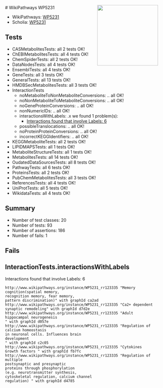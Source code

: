 <img style="float: right; width: 200px" src="https://upload.wikimedia.org/wikipedia/commons/thumb/8/83/Wplogo_with_text_500.png/640px-Wplogo_with_text_500.png" />
# WikiPathways WP5231

* WikiPathways: [WP5231](https://wikipathways.org/pathways/WP5231)
* Scholia: [WP5231](https://scholia.toolforge.org/wikipathways/WP5231)
## Tests
* CASMetabolitesTests: all 2 tests OK!
* ChEBIMetabolitesTests: all 4 tests OK!
* ChemSpiderTests: all 2 tests OK!
* DataNodesTests: all 4 tests OK!
* EnsemblTests: all 4 tests OK!
* GeneTests: all 3 tests OK!
* GeneralTests: all 13 tests OK!
* HMDBSecMetabolitesTests: all 3 tests OK!
* InteractionTests
    * noMetaboliteToNonMetaboliteConversions: .. all OK!
    * noNonMetaboliteToMetaboliteConversions: .. all OK!
    * noGeneProteinConversions: .. all OK!
    * nonNumericIDs: .. all OK!
    * interactionsWithLabels: .x we found 1 problem(s):
        * [Interactions found that involve Labels: 6](#630d267d)
    * possibleTranslocations: .. all OK!
    * noProteinProteinConversions: .. all OK!
    * incorrectKEGGIdentifiers: .. all OK!
* KEGGMetaboliteTests: all 2 tests OK!
* LIPIDMAPSTests: all 1 tests OK!
* MetaboliteStructureTests: all 1 tests OK!
* MetabolitesTests: all 14 tests OK!
* OudatedDataSourcesTests: all 8 tests OK!
* PathwayTests: all 6 tests OK!
* ProteinsTests: all 2 tests OK!
* PubChemMetabolitesTests: all 3 tests OK!
* ReferencesTests: all 4 tests OK!
* UniProtTests: all 5 tests OK!
* WikidataTests: all 4 tests OK!


## Summary

* Number of test classes: 20
* Number of tests: 93
* Number of assertions: 186
* Number of fails: 1

## Fails

<a name="630d267d" />

## InteractionTests.interactionsWithLabels

Interactions found that involve Labels: 6
```
http://www.wikipathways.org/instance/WP5231_rr123335 "Memory cognition(spatial memory, 
recognition memory, fear memory,
pattern discrimination)" with graphId ca2ad
http://www.wikipathways.org/instance/WP5231_rr123335 "Ca2+ dependent synaptic remodeling" with graphId d7d2e
http://www.wikipathways.org/instance/WP5231_rr123335 "Adult hippocampal neurogenesis 
" with graphId d057e
http://www.wikipathways.org/instance/WP5231_rr123335 "Regulation of calcium homeostasis
in neuronal cells. Influences brain 
development
" with graphId c2c05
http://www.wikipathways.org/instance/WP5231_rr123335 "Cytokines
Growth factors " with graphId fb7fc
http://www.wikipathways.org/instance/WP5231_rr123335 "Regulation of multiple
postsynaptic and presynaptic 
proteins through phosphorylation
(e.g. neurotransmitter synthesis, 
cytoskeletal regulation, calcium channel
regulation) " with graphId d4785
```

